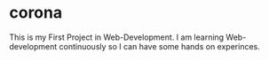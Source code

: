 # corona
This is my First Project in Web-Development. I am learning Web-development continuously so I can have some hands on experinces.
